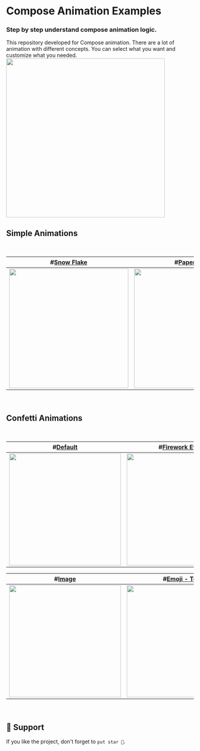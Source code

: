 # Compose Animation Examples

### Step by step understand compose animation logic.

This repository developed for Compose animation. There are a lot of animation with different concepts. You can select what you want and customize what you needed.
<br/>
<img src="https://user-images.githubusercontent.com/35576161/225820649-a1b78869-d21f-46a8-8dcd-c1cca9c87c4f.png" width="426" height="426"/>
<br/>

## Simple Animations

<br/>

| **#[Snow Flake](app/src/main/java/com/esatgozcu/animationexamples/ui/view/SnowFlakeView.kt)** | **#[Paper Plane](app/src/main/java/com/esatgozcu/animationexamples/ui/view/PaperPlaneView.kt)** | **#[Blink Circle](app/src/main/java/com/esatgozcu/animationexamples/ui/view/BlinkCircleView.kt)** | **#[Circle Rotation](app/src/main/java/com/esatgozcu/animationexamples/ui/view/CircleRotationView.kt)** |
| --- | --- | --- | --- |
| <img src="https://user-images.githubusercontent.com/35576161/226112372-553c2a66-63d5-4650-9dfa-6f634926d974.gif" height="320"/> | <img src="https://user-images.githubusercontent.com/35576161/226112002-24f730b6-cd3d-49f8-9371-0a3883f7d0dc.gif" height="320"/> | <img src="https://user-images.githubusercontent.com/35576161/226112516-a8e1cf94-3990-46c2-ae63-09b944283732.gif" height="320"/> | <img src="https://user-images.githubusercontent.com/35576161/226112596-57de7076-d3f6-4f89-b422-34edd038eee6.gif" height="320"/> |

<br/>

## Confetti Animations

<br/>

| **#[Default](app/src/main/java/com/esatgozcu/animationexamples/ui/view/ConfettiAnimationView.kt)** | **#[Firework Effect](app/src/main/java/com/esatgozcu/animationexamples/ui/view/ConfettiAnimationView.kt)** |
| --- | --- |
| <img src="https://user-images.githubusercontent.com/35576161/226273324-8283c817-4966-4c37-89c8-fb91827eb7f8.gif" width="300"/> | <img src="https://user-images.githubusercontent.com/35576161/226272886-b496230b-dbb3-4abd-9683-c181988c7eca.gif" width="300"/> |

| **#[Image](AnimationExamples/View/ConfettiAnimationView.swift)** | **#[Emoji - Text](app/src/main/java/com/esatgozcu/animationexamples/ui/view/ConfettiAnimationView.kt)** |
| --- | --- |
| <img src="https://user-images.githubusercontent.com/35576161/226273152-e8701691-0940-4716-a887-55ca8f6691fd.gif" width="300"/> | <img src="https://user-images.githubusercontent.com/35576161/226273515-eb45eb18-db51-46df-9451-2b51b766926f.gif" width="300"/> |

<br/>

## 🔨 Support

If you like the project, don't forget to `put star 🌟`.

